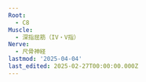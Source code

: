 ```yaml
---
Root:
  - C8
Muscle:
  - 深指屈筋（IV・V指）
Nerve:
  - 尺骨神経
lastmod: '2025-04-04'
last_edited: 2025-02-27T00:00:00.000Z
---
```



